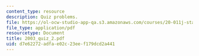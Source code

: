 ```yaml
---
content_type: resource
description: Quiz problems.
file: https://ol-ocw-studio-app-qa.s3.amazonaws.com/courses/20-011j-statistical-thermodynamics-of-biomolecular-systems-be-011j-spring-2004/d7e62272adfae02c23eef179dcd2a441_2003_quiz_2.pdf
file_type: application/pdf
resourcetype: Document
title: 2003_quiz_2.pdf
uid: d7e62272-adfa-e02c-23ee-f179dcd2a441
---
```

